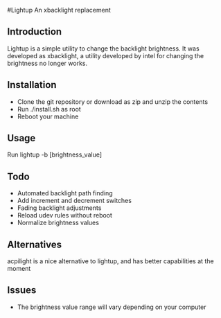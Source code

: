 #Lightup
An xbacklight replacement

## Introduction
Lightup is a simple utility to change the backlight brightness. It was developed
as xbacklight, a utility developed by intel for changing the brightness no
longer works.

## Installation
- Clone the git repository or download as zip and unzip the contents
- Run ./install.sh as root
- Reboot your machine

## Usage
Run lightup -b [brightness_value]

## Todo
- Automated backlight path finding
- Add increment and decrement switches
- Fading backlight adjustments
- Reload udev rules without reboot
- Normalize brightness values

## Alternatives
acpilight is a nice alternative to lightup, and has better capabilities at 
the moment

## Issues
- The brightness value range will vary depending on your computer

